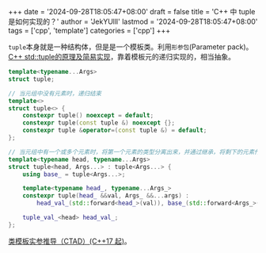 +++
date = '2024-09-28T18:05:47+08:00'
draft = false
title = 'C++ 中 tuple 是如何实现的？'
author = 'JekYUlll'
lastmod = '2024-09-28T18:05:47+08:00'
tags = ['cpp', 'template']
categories = ['cpp']
+++

`tuple`本身就是一种结构体，但是是一个模板类。利用`形参包`(Parameter pack)。[C++ std::tuple的原理及简易实现](https://zhuanlan.zhihu.com/p/715025973)，靠着模板元的递归实现的，相当抽象。  

```cpp
template<typename...Args>
struct tuple;

// 当元组中没有元素时，递归结束
template<>
struct tuple<> {
    constexpr tuple() noexcept = default;
    constexpr tuple(const tuple &) noexcept {};
    constexpr tuple &operator=(const tuple &) = default;
};

// 当元组中有一个或多个元素时，将第一个元素的类型分离出来，并通过继承，将剩下的元素作为另一个元组处理。
template<typename head, typename...Args>
struct tuple<head, Args...> : tuple<Args...> {
    using base_ = tuple<Args...>;

    template<typename head_, typename...Args_>
    constexpr tuple(head_ &&val, Args_ &&...args) :
        head_val_(std::forward<head_>(val)), base_(std::forward<Args_>(args)...) {}

    tuple_val_<head> head_val_;
};
```

[类模板实参推导（CTAD）(C++17 起)](https://zh.cppreference.com/w/cpp/language/class_template_argument_deduction)。


